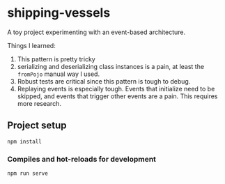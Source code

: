 # shipping-vessels

A toy project experimenting with an event-based architecture.

Things I learned:

1. This pattern is pretty tricky
2. serializing and deserializing class instances is
   a pain, at least the `fromPojo` manual way I used.
3. Robust tests are critical since this pattern is tough to debug.
4. Replaying events is especially tough. Events that initialize need to
   be skipped, and events that trigger other events are a pain. This
   requires more research.

## Project setup

```
npm install
```

### Compiles and hot-reloads for development

```
npm run serve
```
